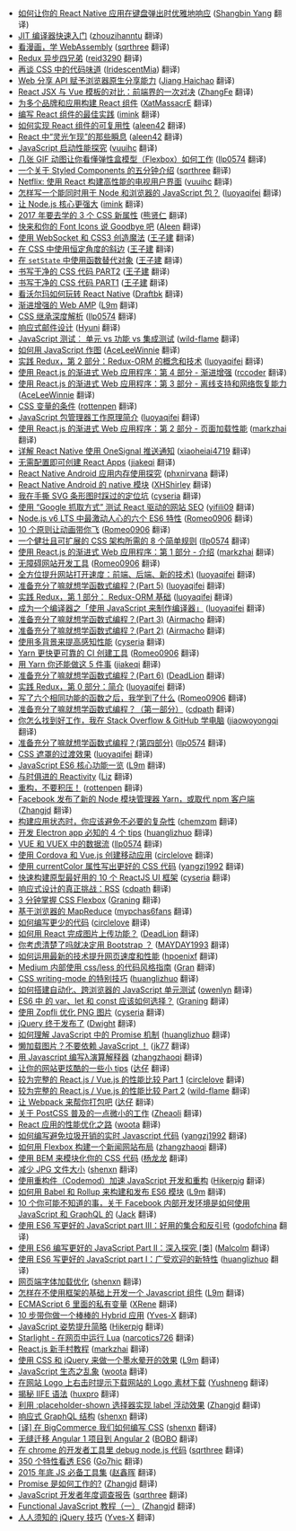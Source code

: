 * [如何让你的 React Native 应用在键盘弹出时优雅地响应](https://juejin.im/entry/58c7ceab0ce4630054834b07/?utm_source=gold-miner&utm_medium=readme&utm_campaign=github) ([Shangbin Yang](https://github.com/rccoder) 翻译)
* [JIT 编译器快速入门](https://gold.xitu.io/entry/58c7777eda2f605dc5b1c258/?utm_source=gold-miner&utm_medium=readme&utm_campaign=github) ([zhouzihanntu](https://github.com/zhouzihanntu) 翻译)
* [看漫画，学 WebAssembly](https://gold.xitu.io/entry/58c76be244d90400699b3a1f/?utm_source=gold-miner&utm_medium=readme&utm_campaign=github) ([sqrthree](https://github.com/sqrthree) 翻译)
* [Redux 异步四兄弟](https://gold.xitu.io/entry/58c75f9444d90400699add86/?utm_source=gold-miner&utm_medium=readme&utm_campaign=github) ([reid3290](https://github.com/reid3290) 翻译)
* [再谈 CSS 中的代码味道](https://gold.xitu.io/entry/58c2034dac502e0062cf8e2a/?utm_source=gold-miner&utm_medium=readme&utm_campaign=github) ([IridescentMia](https://github.com/IridescentMia)) 翻译)
* [Web 分享 API 赋予浏览器原生分享能力](https://gold.xitu.io/entry/58c174ec44d9040069777f17/?utm_source=gold-miner&utm_medium=readme&utm_campaign=github) ([Jiang Haichao](https://github.com/AceLeeWinnie) 翻译)
* [React JSX 与 Vue 模板的对比：前端界的一次对决](https://gold.xitu.io/entry/58b9841dac502e006c0a69d5/?utm_source=gold-miner&utm_medium=readme&utm_campaign=github) ([ZhangFe](https://github.com/ZhangFe) 翻译)
* [为多个品牌和应用构建 React 组件](https://gold.xitu.io/entry/58b92529128fe1007e4493da/?utm_source=gold-miner&utm_medium=readme&utm_campaign=github) ([XatMassacrE](https://github.com/XatMassacrE) 翻译)
* [编写 React 组件的最佳实践](https://gold.xitu.io/entry/58b3bbf6b123db0052d23e42/?utm_source=gold-miner&utm_medium=readme&utm_campaign=github) ([imink](https://github.com/imink) 翻译)
* [如何实现 React 组件的可复用性](https://gold.xitu.io/entry/58ac4eb58d6d810058c1d325?utm_source=gold-miner&utm_medium=readme&utm_campaign=github) ([aleen42](https://github.com/aleen42) 翻译)
* [React 中“灵光乍现”的那些瞬息](https://gold.xitu.io/entry/58aaec530ce463006b14aa69?utm_source=gold-miner&utm_medium=readme&utm_campaign=github) ([aleen42](https://github.com/aleen42) 翻译)
* [JavaScript 启动性能探究](https://gold.xitu.io/entry/58a5b7d21b69e6006d2008e9?utm_source=gold-miner&utm_medium=readme&utm_campaign=github) ([vuuihc](https://github.com/vuuihc) 翻译)
* [几张 GIF 动图让你看懂弹性盒模型（Flexbox）如何工作](https://gold.xitu.io/entry/589d2dd886b599006b2c3308?utm_source=gold-miner&utm_medium=readme&utm_campaign=github) ([llp0574](https://github.com/llp0574) 翻译)
* [一个关于 Styled Components 的五分钟介绍](https://gold.xitu.io/entry/589ac8b886b599006b1cec3d?utm_source=gold-miner&utm_medium=readme&utm_campaign=github) ([sqrthree](https://github.com/sqrthree) 翻译)
* [Netflix: 使用 React 构建高性能的电视用户界面](https://gold.xitu.io/entry/589a93100ce4630056194875/?utm_source=gold-miner&utm_medium=readme&utm_campaign=github) ([vuuihc](https://github.com/vuuihc) 翻译)
* [怎样写一个能同时用于 Node 和浏览器的 JavaScript 包？](https://gold.xitu.io/entry/5899bc6e61ff4b006b21d0bc?utm_source=gold-miner&utm_medium=readme&utm_campaign=github) ([luoyaqifei](https://github.com/luoyaqifei) 翻译)
* [让 Node.js 核心更强大](https://gold.xitu.io/entry/5897289b0ce463005603a5d5?utm_source=gold-miner&utm_medium=readme&utm_campaign=github) ([imink](https://github.com/imink) 翻译)
* [2017 年要去学的 3 个 CSS 新属性](https://gold.xitu.io/entry/5896c8ee570c3500623eeaeb?utm_source=gold-miner&utm_medium=readme&utm_campaign=github) ([熊贤仁](https://github.com/FrankXiong) 翻译)
* [快来和你的 Font Icons 说 Goodbye 吧](https://gold.xitu.io/entry/589591442f301e0069488788?utm_source=gold-miner&utm_medium=readme&utm_campaign=github) ([Aleen](https://github.com/aleen42) 翻译)
* [使用 WebSocket 和 CSS3 创造魔法](https://gold.xitu.io/entry/5894612a2f301e006900cfcc?utm_source=gold-miner&utm_medium=readme&utm_campaign=github) ([王子建](https://github.com/Romeo0906) 翻译)
* [在 CSS 中使用恒定角度的斜边](https://gold.xitu.io/entry/5875af941b69e6005ceffe94?utm_source=gold-miner&utm_medium=readme&utm_campaign=github) ([王子建](https://github.com/Romeo0906) 翻译)
* [在 `setState` 中使用函数替代对象](https://gold.xitu.io/entry/5873b04f61ff4b006d4d45f7?utm_source=gold-miner&utm_medium=readme&utm_campaign=github) ([王子建](https://github.com/Romeo0906) 翻译)
* [书写干净的 CSS 代码 PART2](https://gold.xitu.io/entry/5870d0841b69e6005cd23edc?utm_source=gold-miner&utm_medium=readme&utm_campaign=github) ([王子建](https://github.com/Romeo0906) 翻译)
* [书写干净的 CSS 代码 PART1](https://gold.xitu.io/entry/5870d03c1b69e6005cd23aaa?utm_source=gold-miner&utm_medium=readme&utm_campaign=github) ([王子建](https://github.com/Romeo0906) 翻译)
* [看沃尔玛如何玩转 React Native](https://gold.xitu.io/entry/5864e40e1b69e675fce43a80?utm_source=gold-miner&utm_medium=readme&utm_campaign=github) ([Draftbk](https://github.com/draftbk) 翻译)
* [渐进增强的 Web AMP](https://gold.xitu.io/entry/585d35b561ff4b00580eccb3?utm_source=gold-miner&utm_medium=readme&utm_campaign=github) ([L9m](https://github.com/L9m) 翻译)
* [CSS 继承深度解析](https://gold.xitu.io/entry/585a29c01b69e6006cb89465?utm_source=gold-miner&utm_medium=readme&utm_campaign=github) ([llp0574](https://llp0574.github.io) 翻译)
* [响应式邮件设计](https://gold.xitu.io/entry/58516cc01b69e60056c04528?utm_source=gold-miner&utm_medium=readme&utm_campaign=github) ([Hyuni](https://github.com/xuzaixian) 翻译)
* [JavaScript 测试︰ 单元 vs 功能 vs 集成测试](https://gold.xitu.io/entry/584ab2dc128fe1006c7cdc11?utm_source=gold-miner&utm_medium=readme&utm_campaign=github) ([wild-flame](https://github.com/wild-flame) 翻译)
* [如何用 JavaScript 作图](https://gold.xitu.io/entry/58441f8f128fe1006c4d1191?utm_source=gold-miner&utm_medium=readme&utm_campaign=github) ([AceLeeWinnie](https://github.com/AceLeeWinnie) 翻译)
* [实践 Redux，第 2 部分：Redux-ORM 的概念和技术](http://gold.xitu.io/entry/583d90aba22b9d006c1f092a?utm_source=gold-miner&utm_medium=readme&utm_campaign=github) ([luoyaqifei](https://github.com/luoyaqifei) 翻译)
* [使用 React.js 的渐进式 Web 应用程序：第 4 部分 - 渐进增强](http://gold.xitu.io/entry/58345f5cc4c9710054e187a5?utm_source=gold-miner&utm_medium=readme&utm_campaign=github) ([rccoder](https://github.com/rccoder) 翻译)
* [使用 React.js 的渐进式 Web 应用程序：第 3 部分 - 离线支持和网络恢复能力](http://gold.xitu.io/entry/58350983a22b9d006bbb90d3?utm_source=gold-miner&utm_medium=readme&utm_campaign=github) ([AceLeeWinnie](https://github.com/AceLeeWinnie) 翻译)
* [CSS 变量的条件](http://gold.xitu.io/entry/58354e50a22b9d006bc01c06?utm_source=gold-miner&utm_medium=readme&utm_campaign=github) ([rottenpen](https://github.com/rottenpen) 翻译)
* [JavaScript 包管理器工作原理简介](http://gold.xitu.io/entry/5835a2c0c59e0d005772a62f?utm_source=gold-miner&utm_medium=readme&utm_campaign=github) ([luoyaqifei](https://github.com/luoyaqifei) 翻译)
* [使用 React.js 的渐进式 Web 应用程序：第 2 部分 - 页面加载性能](http://gold.xitu.io/entry/583576f3c4c9710054a3e212?utm_source=gold-miner&utm_medium=readme&utm_campaign=github) ([markzhai](https://github.com/markzhai) 翻译)
* [详解 React Native 使用 OneSignal 推送通知](http://gold.xitu.io/entry/58369fa5c59e0d005777d12f?utm_source=gold-miner&utm_medium=readme&utm_campaign=github) ([xiaoheiai4719](https://github.com/xiaoheiai4719) 翻译)
* [无需配置即可创建 React Apps](http://gold.xitu.io/entry/583266068ac2470061c24c06?utm_source=gold-miner&utm_medium=readme&utm_campaign=github) ([jiakeqi](https://github.com/jiakeqi) 翻译)
* [React Native Android 应用内存使用探究](http://gold.xitu.io/entry/5834161bda2f600062be79b5?utm_source=gold-miner&utm_medium=readme&utm_campaign=github) ([phxnirvana](https://github.com/phxnirvana) 翻译)
* [React Native Android 的 native 模块](http://gold.xitu.io/entry/5832e55fc4c971005f565b4c?utm_source=gold-miner&utm_medium=readme&utm_campaign=github) ([XHShirley](https://github.com/XHShirley) 翻译)
* [我在手撕 SVG 条形图时踩过的定位坑](http://gold.xitu.io/entry/58306b428ac2470061b60ede?utm_source=gold-miner&utm_medium=readme&utm_campaign=github) ([cyseria](https://github.com/cyseria) 翻译)
* [使用 “Google 抓取方式” 测试 React 驱动的网站 SEO](http://gold.xitu.io/entry/582e8b2fd20309006702090f?utm_source=gold-miner&utm_medium=readme&utm_campaign=github) ([yifili09](https://github.com/yifili09) 翻译)
* [Node.js v6 LTS 中最激动人心的六个 ES6 特性](http://gold.xitu.io/entry/582dcfb067f356006336c834?utm_source=gold-miner&utm_medium=readme&utm_campaign=github) ([Romeo0906](https://github.com/Romeo0906) 翻译)
* [10 个原则让动画带你飞](http://gold.xitu.io/entry/582dce6ea0bb9f0067ac0b4e?utm_source=gold-miner&utm_medium=readme&utm_campaign=github) ([Romeo0906](https://github.com/Romeo0906) 翻译)
* [一个健壮且可扩展的 CSS 架构所需的 8 个简单规则](http://gold.xitu.io/entry/582d137d128fe1006952b12c/detail/?utm_source=gold-miner&utm_medium=readme&utm_campaign=github) ([llp0574](https://github.com/llp0574) 翻译)
* [使用 React.js 的渐进式 Web 应用程序：第 1 部分 - 介绍](http://gold.xitu.io/post/582a64dd2e958a0069a507f8?utm_source=gold-miner&utm_medium=readme&utm_campaign=github) ([markzhai](https://github.com/markzhai) 翻译)
* [无障碍网站开发工具](https://gold.xitu.io/entry/58294b222f301e00585ae000?utm_source=gold-miner&utm_medium=readme&utm_campaign=github) ([Romeo0906](https://github.com/Romeo0906) 翻译)
* [全方位提升网站打开速度：前端、后端、新的技术)](https://gold.xitu.io/entry/582492025bbb5000590ef04d?utm_source=gold-miner&utm_medium=readme&utm_campaign=github) ([luoyaqifei](https://github.com/luoyaqifei) 翻译)
* [准备充分了嘛就想学函数式编程？(Part 5)](https://gold.xitu.io/entry/582490c3bf22ec0068f9935e?utm_source=gold-miner&utm_medium=readme&utm_campaign=github) ([luoyaqifei](https://github.com/luoyaqifei) 翻译)
* [实践 Redux，第 1 部分： Redux-ORM 基础](https://gold.xitu.io/entry/58249792a0bb9f0058dd30ab?utm_source=gold-miner&utm_medium=readme&utm_campaign=github) ([luoyaqifei](https://github.com/luoyaqifei) 翻译)
* [成为一个编译器之「使用 JavaScript 来制作编译器」](https://gold.xitu.io/entry/582343555bbb500059056d4b?utm_source=gold-miner&utm_medium=readme&utm_campaign=github) ([luoyaqifei](https://github.com/luoyaqifei) 翻译)
* [准备充分了嘛就想学函数式编程？(Part 3)](https://gold.xitu.io/entry/581fedca2f301e005c2260a0?utm_source=gold-miner&utm_medium=readme&utm_campaign=github) ([Airmacho](https://github.com/Airmacho) 翻译)
* [准备充分了嘛就想学函数式编程？(Part 2)](https://gold.xitu.io/entry/581fed565bbb500059ec1184?utm_source=gold-miner&utm_medium=readme&utm_campaign=github) ([Airmacho](https://github.com/Airmacho) 翻译)
* [使用多背景来提高感知性能](https://gold.xitu.io/entry/58217e288ac247004f1d1b02?utm_source=gold-miner&utm_medium=readme&utm_campaign=github) ([cyseria](https://github.com/cyseria) 翻译)
* [Yarn 更快更可靠的 CI 创建工具](https://gold.xitu.io/entry/582019f5a0bb9f0058bb5f14?utm_source=gold-miner&utm_medium=readme&utm_campaign=github) ([Romeo0906](https://github.com/Romeo0906) 翻译)
* [用 Yarn 你还能做这 5 件事](https://gold.xitu.io/entry/582185608ac247004f1d63a3?utm_source=gold-miner&utm_medium=readme&utm_campaign=github) ([jiakeqi](https://github.com/jiakeqi) 翻译)
* [准备充分了嘛就想学函数式编程？(Part 6)](https://gold.xitu.io/entry/58209780570c350060b75a93?utm_source=gold-miner&utm_medium=readme&utm_campaign=github) ([DeadLion](https://github.com/DeadLion) 翻译)
* [实践 Redux，第 0 部分：简介](https://gold.xitu.io/entry/5820552eda2f60005d09c33c?utm_source=gold-miner&utm_medium=readme&utm_campaign=github) ([luoyaqifei](https://github.com/luoyaqifei) 翻译)
* [写了六个相同功能的函数之后，我学到了什么](https://gold.xitu.io/entry/58200ec367f3560058a6f8fc?utm_source=gold-miner&utm_medium=readme&utm_campaign=github) ([Romeo0906](https://github.com/Romeo0906) 翻译)
* [准备充分了嘛就想学函数式编程？（第一部分）](https://gold.xitu.io/entry/581fe399d20309005507371c?utm_source=gold-miner&utm_medium=readme&utm_campaign=github) ([cdpath](https://github.com/cdpath) 翻译)
* [你怎么找到好工作，我在 Stack Overflow & GitHub 学电脑](https://gold.xitu.io/entry/581f3bd9da2f60005d02f561?utm_source=gold-miner&utm_medium=readme&utm_campaign=github) ([jiaowoyongqi](https://github.com/jiaowoyongqi) 翻译)
* [准备充分了嘛就想学函数式编程？(第四部分)](https://gold.xitu.io/entry/581bf0a62e958a0054d783e1?utm_source=gold-miner&utm_medium=readme&utm_campaign=github) ([llp0574](https://github.com/llp0574) 翻译)
* [CSS 遮罩的过渡效果](https://gold.xitu.io/entry/5819d6f4a22b9d0067a5b394?utm_source=gold-miner&utm_medium=readme&utm_campaign=github) ([luoyaqifei](https://github.com/luoyaqifei) 翻译)
* [JavaScript ES6 核心功能一览](https://gold.xitu.io/entry/58189177128fe100559efd51?utm_source=gold-miner&utm_medium=readme&utm_campaign=github) ([L9m](https://github.com/L9m) 翻译)
* [与时俱进的 Reactivity](https://gold.xitu.io/entry/58130dcbbf22ec0068824bd2?utm_source=gold-miner&utm_medium=readme&utm_campaign=github) ([Liz](https://github.com/lizwangying) 翻译)
* [重构，不要积压！](https://gold.xitu.io/entry/581066dc8ac247005b6b3d4f?utm_source=gold-miner&utm_medium=readme&utm_campaign=github) ([rottenpen](https://github.com/rottenpen) 翻译)
* [Facebook 发布了新的 Node 模块管理器 Yarn，或取代 npm 客户端](https://gold.xitu.io/entry/57fe2f2b128fe1005483131b?utm_source=gold-miner&utm_medium=readme&utm_campaign=github) ([Zhangjd](https://github.com/Zhangjd) 翻译)
* [构建应用状态时，你应该避免不必要的复杂性](https://gold.xitu.io/entry/58044c2a0e3dd900571475fa?utm_source=gold-miner&utm_medium=readme&utm_campaign=github) ([chemzqm](https://github.com/chemzqm) 翻译)
* [开发 Electron app 必知的 4 个 tips](https://gold.xitu.io/entry/58025536bf22ec0064d5f3d9?utm_source=gold-miner&utm_medium=readme&utm_campaign=github) ([huanglizhuo](https://github.com/huanglizhuo) 翻译)
* [VUE 和 VUEX 中的数据流](https://gold.xitu.io/entry/58007bcf0bd1d00058eefe69?utm_source=gold-miner&utm_medium=readme&utm_campaign=github) ([llp0574](https://github.com/llp0574) 翻译)
* [使用 Cordova 和 Vue.js 创建移动应用](https://gold.xitu.io/entry/57ea26f5da2f600060e59c5e?utm_source=gold-miner&utm_medium=readme&utm_campaign=github) ([circlelove](https://github.com/circlelove) 翻译)
* [使用 currentColor 属性写出更好的 CSS 代码](https://gold.xitu.io/entry/57eb30bebf22ec0058898ee7?utm_source=gold-miner&utm_medium=readme&utm_campaign=github) ([yangzj1992](http://qcyoung.com) 翻译)
* [快速构建原型最好用的 10 个 ReactJS UI 框架](https://gold.xitu.io/entry/57ea0bc2a3413100624e62ff?utm_source=gold-miner&utm_medium=readme&utm_campaign=github) ([cyseria](https://github.com/cyseria) 翻译)
* [响应式设计的真正挑战：RSS](https://gold.xitu.io/entry/57d909170e3dd900694dc072?utm_source=gold-miner&utm_medium=readme&utm_campaign=github) ([cdpath](https://github.com/cdpath) 翻译)
* [3 分钟掌握 CSS Flexbox](https://gold.xitu.io/entry/57ce68bf2e958a00543a7df9?utm_source=gold-miner&utm_medium=readme&utm_campaign=github) ([Graning](https://github.com/Graning) 翻译)
* [基于浏览器的 MapReduce](https://gold.xitu.io/entry/57cd7b9c8ac24700645b052b?utm_source=gold-miner&utm_medium=readme&utm_campaign=github) ([mypchas6fans](https://github.com/mypchas6fans) 翻译)
* [如何编写更少的代码](https://gold.xitu.io/entry/57c6adc7a633bd005d8f2584?utm_source=gold-miner&utm_medium=readme&utm_campaign=github) ([circlelove](https://github.com/circlelove) 翻译)
* [如何用 React 完成图片上传功能？](https://gold.xitu.io/entry/57b923225bbb50005b794943?utm_source=gold-miner&utm_medium=readme&utm_campaign=github) ([DeadLion](https://github.com/DeadLion) 翻译)
* [你考虑清楚了吗就决定用 Bootstrap ？](http://gold.xitu.io/entry/57b67315a34131005f82d244?utm_source=gold-miner&utm_medium=readme&utm_campaign=github) ([MAYDAY1993](https://github.com/MAYDAY1993) 翻译)
* [如何运用最新的技术提升网页速度和性能](http://gold.xitu.io/entry/57b3f7928d2a3b0069605c2c?utm_source=gold-miner&utm_medium=readme&utm_campaign=github) ([hpoenixf](https://github.com/hpoenixf) 翻译)
* [Medium 内部使用 css/less 的代码风格指南](http://gold.xitu.io/entry/57b06a1b6be3ff006bab2030?utm_source=gold-miner&utm_medium=readme&utm_campaign=github) ([Gran](https://github.com/Graning) 翻译)
* [CSS writing-mode 的特别技巧](http://gold.xitu.io/entry/57b08227165abd005426657b?utm_source=gold-miner&utm_medium=readme&utm_campaign=github) ([huanglizhuo](https://github.com/huanglizhuo) 翻译)
* [如何搭建自动化、跨浏览器的 JavaScript 单元测试](http://gold.xitu.io/entry/579b2d6ea633bd0060eb965f?utm_source=gold-miner&utm_medium=readme&utm_campaign=github) ([owenlyn](https://github.com/owenlyn) 翻译)
* [ES6 中 的 var、let 和 const 应该如何选择？](http://gold.xitu.io/entry/57962ef22e958a00651f7387?utm_source=gold-miner&utm_medium=readme&utm_campaign=github) ([Graning](https://github.com/Graning) 翻译)
* [使用 Zopfli 优化 PNG 图片](http://gold.xitu.io/entry/578e3a34c4c971005e059ee9?utm_source=gold-miner&utm_medium=readme&utm_campaign=github) ([cyseria](https://github.com/cyseria) 翻译)
* [jQuery 终于发布了](https://gold.xitu.io/entry/576917c0d342d30058097229?utm_source=gold-miner&utm_medium=readme&utm_campaign=github) ([Dwight](https://github.com/ldhlfzysys) 翻译)
* [如何理解 JavaScript 中的 Promise 机制](http://gold.xitu.io/entry/57890b881532bc0061d5ac52?utm_source=gold-miner&utm_medium=readme&utm_campaign=github) ([huanglizhuo](https://github.com/huanglizhuo) 翻译)
* [懒加载图片？不要依赖 JavaScript ！](http://gold.xitu.io/entry/5787048a165abd0067f7e476?utm_source=gold-miner&utm_medium=readme&utm_campaign=github) ([jk77](https://github.com/jk77me) 翻译)
* [用 Javascript 编写λ演算解释器](http://gold.xitu.io/entry/57834783d342d30057db3f93?utm_source=gold-miner&utm_medium=readme&utm_campaign=github) ([zhangzhaoqi](https://github.com/joddiy) 翻译)
* [让你的网站更炫酷的一些小 tips](https://gold.xitu.io/entry/577f402b79bc4400329db962?utm_source=gold-miner&utm_medium=readme&utm_campaign=github) ([达仔](https://github.com/zhangjd) 翻译)
* [较为完整的 React.js / Vue.js 的性能比较 Part 1](https://gold.xitu.io/entry/577bacc92e958a00549106dc?utm_source=gold-miner&utm_medium=readme&utm_campaign=github) ([circlelove](https://github.com/circlelove) 翻译)
* [较为完整的 React.js / Vue.js 的性能比较 Part 2](https://gold.xitu.io/entry/57691d5d6be3ff006a438e09?utm_source=gold-miner&utm_medium=readme&utm_campaign=github) ([wild-flame](https://github.com/wild-flame) 翻译)
* [让 Webpack 来帮你打包吧](https://gold.xitu.io/entry/5767a975df0eea0062ffe193?utm_source=gold-miner&utm_medium=readme&utm_campaign=github) ([达仔](https://github.com/Zhangjd) 翻译)
* [关于 PostCSS 普及的一点微小的工作](https://gold.xitu.io/entry/57635cdda341310064c5910a?utm_source=gold-miner&utm_medium=readme&utm_campaign=github) ([Zheaoli](https://github.com/Zheaoli) 翻译)
* [React 应用的性能优化之路](http://gold.xitu.io/entry/57621f7980dda4005f7332f3?utm_source=gold-miner&utm_medium=readme&utm_campaign=github) ([woota](https://github.com/woota) 翻译)
* [如何编写避免垃圾开销的实时 Javascript 代码](http://gold.xitu.io/entry/575d14937db2a2005437df32?utm_source=gold-miner&utm_medium=readme&utm_campaign=github) ([yangzj1992](http://www.qcyoung.com/) 翻译)
* [如何用 Flexbox 构建一个新闻网站布局](http://gold.xitu.io/entry/57580e885bbb500053bc70c4?utm_source=gold-miner&utm_medium=readme&utm_campaign=github) ([zhangzhaoqi](https://github.com/joddiy) 翻译)
* [使用 BEM 来模块化你的 CSS 代码](http://gold.xitu.io/entry/5757ce7b7db2a200540d51eb?utm_source=gold-miner&utm_medium=readme&utm_campaign=github) ([杨龙龙](https://github.com/yllziv) 翻译)
* [减少 JPG 文件大小](http://gold.xitu.io/entry/574fe1aa79bc440052f698de?utm_source=gold-miner&utm_medium=readme&utm_campaign=github) ([shenxn](https://github.com/shenxn) 翻译)
* [使用重构件（Codemod）加速 JavaScript 开发和重构](http://gold.xitu.io/entry/574e49662e958a005e00f543?utm_source=gold-miner&utm_medium=readme&utm_campaign=github) ([Hikerpig](https://github.com/hikerpig) 翻译)
* [如何用 Babel 和 Rollup 来构建和发布 ES6 模块](http://gold.xitu.io/entry/574445d579bc44005c63265b?utm_source=gold-miner&utm_medium=readme&utm_campaign=github) ([L9m](https://github.com/L9m) 翻译)
* [10 个你可能不知道的事，关于 Facebook 内部开发环境是如何使用 JavaScript 和 GraphQL 的](http://gold.xitu.io/entry/5739f5dc71cfe400570ea59f?utm_source=gold-miner&utm_medium=readme&utm_campaign=github) ([Jack](https://github.com/Jack-Kingdom) 翻译)
* [使用 ES6 写更好的 JavaScript part III：好用的集合和反引号](http://gold.xitu.io/entry/573e7ef91ea49300601c7332?utm_source=gold-miner&utm_medium=readme&utm_campaign=github) ([godofchina](https://github.com/godofchina) 翻译)
* [使用 ES6 编写更好的 JavaScript Part II：深入探究 [类]](http://gold.xitu.io/entry/573969b91ea4930060f3e31a?utm_source=gold-miner&utm_medium=readme&utm_campaign=github) ([Malcolm](https://github.com/malcolmyu) 翻译)
* [使用 ES6 写更好的 JavaScript part I：广受欢迎的新特性](http://gold.xitu.io/entry/5736e4f41532bc006545106e?utm_source=gold-miner&utm_medium=readme&utm_campaign=github) ([huanglizhuo](https://github.com/huanglizhuo) 翻译)
* [网页端字体加载优化](http://gold.xitu.io/entry/5732936d49830c0061c7ec72?utm_source=gold-miner&utm_medium=readme&utm_campaign=github) ([shenxn](https://github.com/shenxn) 翻译)
* [怎样在不使用框架的基础上开发一个 Javascript 组件](http://gold.xitu.io/entry/572d5f132e958a0066873e2c?utm_source=gold-miner&utm_medium=readme&utm_campaign=github) ([L9m](https://github.com/L9m) 翻译)
* [ECMAScript 6 里面的私有变量](http://gold.xitu.io/entry/572c0b2d2e958a00667a081d?utm_source=gold-miner&utm_medium=readme&utm_campaign=github) ([XRene](https://github.com/CommanderXL) 翻译)
* [10 步带你做一个棒棒的 Hybrid 应用](http://gold.xitu.io/entry/5729a76479df5400608d1f9f?utm_source=gold-miner&utm_medium=readme&utm_campaign=github) ([Yves-X](https://github.com/Yves-X) 翻译)
* [JavaScript 姿势提升简略](http://gold.xitu.io/entry/5722c838128fe100601dc3a8?utm_source=gold-miner&utm_medium=readme&utm_campaign=github) ([Hikerpig](https://github.com/hikerpig) 翻译)
* [Starlight - 在网页中运行 Lua](http://gold.xitu.io/entry/5719907eebcb7d005cc6acca?utm_source=gold-miner&utm_medium=readme&utm_campaign=github) ([narcotics726](https://github.com/narcotics726) 翻译)
* [React.js 新手村教程](http://gold.xitu.io/entry/5719b6acebcb7d006a007d9b?utm_source=gold-miner&utm_medium=readme&utm_campaign=github) ([markzhai](https://github.com/markzhai) 翻译)
* [使用 CSS 和 jQuery 来做一个墨水晕开的效果](http://gold.xitu.io/entry/57160c4b8ac2470062601b1f?utm_source=gold-miner&utm_medium=readme&utm_campaign=github) ([L9m](https://github.com/L9m) 翻译)
* [JavaScript 生态之乱象](http://gold.xitu.io/entry/5705e71ed342d3005418ea66?utm_source=gold-miner&utm_medium=readme&utm_campaign=github) ([woota](https://github.com/woota) 翻译)
* [在网站 Logo 上右击时提示下载网站的 Logo 素材下载](http://gold.xitu.io/entry/570b2b671ea493005c024ee3?utm_source=gold-miner&utm_medium=readme&utm_campaign=github) ([Yushneng](https://github.com/rainyear) 翻译)
* [揭秘 IIFE 语法](http://gold.xitu.io/entry/5704e12771cfe4005dc85868?utm_source=gold-miner&utm_medium=readme&utm_campaign=github) ([huxpro](https://github.com/Huxpro) 翻译)
* [利用 :placeholder-shown 选择器实现 label 浮动效果](http://gold.xitu.io/entry/56de3c291532bc005620b320?utm_source=gold-miner&utm_medium=readme&utm_campaign=github) ([Zhangjd](https://github.com/zhangjd) 翻译)
* [响应式 GraphQL 结构](http://gold.xitu.io/entry/56de66fe731956005c46782a?utm_source=gold-miner&utm_medium=readme&utm_campaign=github) ([shenxn](https://github.com/shenxn) 翻译)
* [[译] 在 BigCommerce 我们如何编写 CSS](http://gold.xitu.io/entry/56ce82cbc24aa800520f4215?utm_source=gold-miner&utm_medium=readme&utm_campaign=github) ([shenxn](https://github.com/shenxn) 翻译)
* [无缝迁移 Angular 1 项目到 Angular 2](http://gold.xitu.io/entry/56d3bd6a1ea493005c1eddfa?utm_source=gold-miner&utm_medium=readme&utm_campaign=github) ([BOBO](https://github.com/CoderBOBO) 翻译)
* [在 chrome 的开发者工具里 debug node.js 代码](http://gold.xitu.io/entry/56d3cfea6be3ff005c5f9b89?utm_source=gold-miner&utm_medium=readme&utm_campaign=github) ([sqrthree](https://github.com/sqrthree) 翻译)
* [350 个特性看透 ES6](https://github.com/xitu/gold-miner/blob/master/TODO/es6.md) ([Go7hic](https://github.com/dyygtfx) 翻译)
* [2015 年底 JS 必备工具集](http://gold.xitu.io/entry/56cee8afc24aa800545f73bb?utm_source=gold-miner&utm_medium=readme&utm_campaign=github) ([赵鑫晖](https://github.com/zxc0328) 翻译)
* [Promise 是如何工作的?](http://gold.xitu.io/entry/56cc0bcf8ac2470053b7c5ab?utm_source=gold-miner&utm_medium=readme&utm_campaign=github) ([Zhangjd](https://github.com/Zhangjd) 翻译)
* [JavaScript 开发者年度调查报告](http://gold.xitu.io/entry/56ca985071cfe40054d98994?utm_source=gold-miner&utm_medium=readme&utm_campaign=github) ([sqrthree](https://github.com/sqrthree) 翻译)
* [Functional JavaScript 教程（一）](http://gold.xitu.io/entry/56d4e8b57db2a200556c64cb?utm_source=gold-miner&utm_medium=readme&utm_campaign=github)  ([Zhangjd](https://github.com/zhangjd) 翻译)
*  [人人须知的 jQuery 技巧](http://gold.xitu.io/entry/56e1a95b731956005da35c24?utm_source=gold-miner&utm_medium=readme&utm_campaign=github)  ([Yves-X](https://github.com/Yves-X) 翻译)
